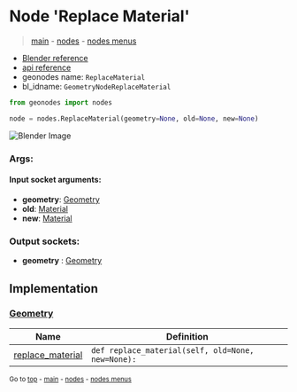 # Node 'Replace Material'

> [main](../structure.md) - [nodes](nodes.md) - [nodes menus](nodes_menus.md)

- [Blender reference](https://docs.blender.org/manual/en/latest/modeling/geometry_nodes/material/replace_material.html)
- [api reference](https://docs.blender.org/api/current/bpy.types.GeometryNodeReplaceMaterial.html)
- geonodes name: `ReplaceMaterial`
- bl_idname: `GeometryNodeReplaceMaterial`

```python
from geonodes import nodes

node = nodes.ReplaceMaterial(geometry=None, old=None, new=None)
```

![Blender Image](https://docs.blender.org/manual/en/latest/_images/node-types_GeometryNodeReplaceMaterial.webp)

### Args:

#### Input socket arguments:

- **geometry**: [Geometry](Geometry.md)
- **old**: [Material](Material.md)
- **new**: [Material](Material.md)

### Output sockets:

- **geometry** : [Geometry](Geometry.md)

## Implementation

### [Geometry](Geometry.md)

| Name | Definition |
|------|------------|
 | [replace_material](Geometry.md#replace_material) | `def replace_material(self, old=None, new=None):` |

<sub>Go to [top](#node-Replace-Material) - [main](../structure.md) - [nodes](nodes.md) - [nodes menus](nodes_menus.md)</sub>

